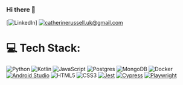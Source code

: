 ### Hi there 👋
[![LinkedIn](https://img.shields.io/badge/LinkedIn-%230077B5.svg?logo=linkedin&logoColor=white)]
[![catherinerussell.uk@gmail.com](https://img.shields.io/badge/Email-%23D14836.svg?logo=gmail&logoColor=white)](mailto:catherinerussell.uk@gmail.com)


# 💻 Tech Stack:
![Python](https://img.shields.io/badge/python-3670A0?style=flat&logo=python&logoColor=ffdd54) ![Kotlin](https://img.shields.io/badge/kotlin-%237F52FF.svg?style=flat&logo=kotlin&logoColor=white) ![JavaScript](https://img.shields.io/badge/javascript-%23323330.svg?style=flat&logo=javascript&logoColor=%23F7DF1E) ![Postgres](https://img.shields.io/badge/postgres-%23316192.svg?style=flat&logo=postgresql&logoColor=white) ![MongoDB](https://img.shields.io/badge/MongoDB-%234ea94b.svg?style=flat&logo=mongodb&logoColor=white) ![Docker](https://img.shields.io/badge/docker-%230db7ed.svg?style=flat&logo=docker&logoColor=white)  [![Android Studio](https://img.shields.io/badge/Android_Studio-%233DDC84.svg?logo=android-studio&logoColor=white)](https://developer.android.com/studio) ![HTML5](https://img.shields.io/badge/html5-%23E34F26.svg?style=flat&logo=html5&logoColor=white) ![CSS3](https://img.shields.io/badge/css3-%231572B6.svg?style=flat&logo=css3&logoColor=white)
[![Jest](https://img.shields.io/badge/Jest-%23C21325.svg?logo=jest&logoColor=white)](https://jestjs.io/)
[![Cypress](https://img.shields.io/badge/Cypress-%23FF6600.svg?logo=cypress&logoColor=white)](https://www.cypress.io/)
[![Playwright](https://img.shields.io/badge/Playwright-%23007CFF.svg?logo=playwright&logoColor=white)](https://playwright.dev/)


<!--# About Me:
Career Changer -> teaching to tech<br>languages: python git kotlin<br>interests: drama hiking-->



<!-- Proudly created with GPRM ( https://gprm.itsvg.in ) -->
<!--


Here are some ideas to get you started:

- 🔭 I’m currently working on ...
- 🌱 I’m currently learning ...
- 👯 I’m looking to collaborate on ...
- 🤔 I’m looking for help with ...
- 💬 Ask me about ...
- 📫 How to reach me: ...
- 😄 Pronouns: ...
- ⚡ Fun fact: ...
-->
